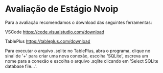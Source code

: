# Avaliação de Estágio Nvoip
 
Para a avaliação recomendamos o download das seguintes ferramentas:

VSCode
https://code.visualstudio.com/download

TablePlus
https://tableplus.com/download

Para executar o arquivo .sqlite no TablePlus, abra o programa, clique no sinal de '+' para criar uma nova conexão, escolha 'SQLite', escreva um nome para a conexão e escolha o arquivo .sqlite clicando em 'Select SQLite database file...'.
